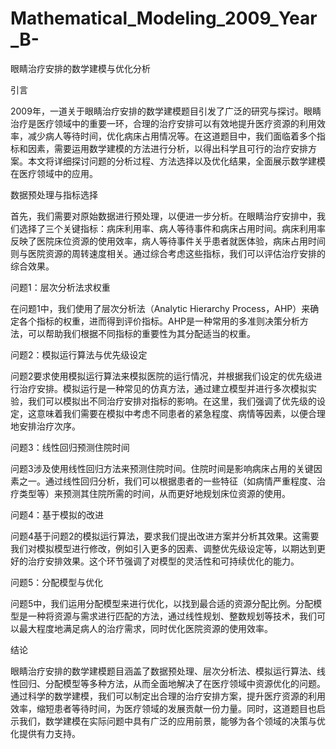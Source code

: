# Mathematical_Modeling_2009_Year_B-
眼睛治疗安排的数学建模与优化分析

引言

2009年，一道关于眼睛治疗安排的数学建模题目引发了广泛的研究与探讨。眼睛治疗是医疗领域中的重要一环，合理的治疗安排可以有效地提升医疗资源的利用效率，减少病人等待时间，优化病床占用情况等。在这道题目中，我们面临着多个指标和因素，需要运用数学建模的方法进行分析，以得出科学且可行的治疗安排方案。本文将详细探讨问题的分析过程、方法选择以及优化结果，全面展示数学建模在医疗领域中的应用。

数据预处理与指标选择

首先，我们需要对原始数据进行预处理，以便进一步分析。在眼睛治疗安排中，我们选择了三个关键指标：病床利用率、病人等待事件和病床占用时间。病床利用率反映了医院床位资源的使用效率，病人等待事件关乎患者就医体验，病床占用时间则与医院资源的周转速度相关。通过综合考虑这些指标，我们可以评估治疗安排的综合效果。

问题1：层次分析法求权重

在问题1中，我们使用了层次分析法（Analytic Hierarchy Process，AHP）来确定各个指标的权重，进而得到评价指标。AHP是一种常用的多准则决策分析方法，可以帮助我们根据不同指标的重要性为其分配适当的权重。

问题2：模拟运行算法与优先级设定

问题2要求使用模拟运行算法来模拟医院的运行情况，并根据我们设定的优先级进行治疗安排。模拟运行是一种常见的仿真方法，通过建立模型并进行多次模拟实验，我们可以模拟出不同治疗安排对指标的影响。在这里，我们强调了优先级的设定，这意味着我们需要在模拟中考虑不同患者的紧急程度、病情等因素，以便合理地安排治疗次序。

问题3：线性回归预测住院时间

问题3涉及使用线性回归方法来预测住院时间。住院时间是影响病床占用的关键因素之一。通过线性回归分析，我们可以根据患者的一些特征（如病情严重程度、治疗类型等）来预测其住院所需的时间，从而更好地规划床位资源的使用。

问题4：基于模拟的改进

问题4基于问题2的模拟运行算法，要求我们提出改进方案并分析其效果。这需要我们对模拟模型进行修改，例如引入更多的因素、调整优先级设定等，以期达到更好的治疗安排效果。这个环节强调了对模型的灵活性和可持续优化的能力。

问题5：分配模型与优化

问题5中，我们运用分配模型来进行优化，以找到最合适的资源分配比例。分配模型是一种将资源与需求进行匹配的方法，通过线性规划、整数规划等技术，我们可以最大程度地满足病人的治疗需求，同时优化医院资源的使用效率。

结论

眼睛治疗安排的数学建模题目涵盖了数据预处理、层次分析法、模拟运行算法、线性回归、分配模型等多种方法，从而全面地解决了在医疗领域中资源优化的问题。通过科学的数学建模，我们可以制定出合理的治疗安排方案，提升医疗资源的利用效率，缩短患者等待时间，为医疗领域的发展贡献一份力量。同时，这道题目也启示我们，数学建模在实际问题中具有广泛的应用前景，能够为各个领域的决策与优化提供有力支持。
